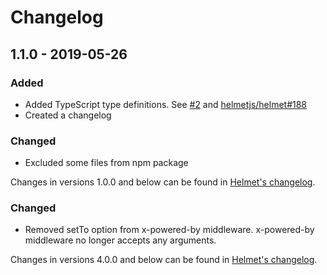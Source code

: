 # Changelog

## 1.1.0 - 2019-05-26

### Added

- Added TypeScript type definitions. See [#2](https://github.com/helmetjs/hide-powered-by/issues/2) and [helmetjs/helmet#188](https://github.com/helmetjs/helmet/issues/188)
- Created a changelog

### Changed

- Excluded some files from npm package

Changes in versions 1.0.0 and below can be found in [Helmet's changelog](https://github.com/helmetjs/helmet/blob/master/CHANGELOG.md).

### Changed

- Removed setTo option from x-powered-by middleware. x-powered-by middleware no longer accepts any arguments.

Changes in versions 4.0.0 and below can be found in [Helmet's changelog](https://github.com/helmetjs/helmet/blob/master/CHANGELOG.md).
